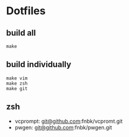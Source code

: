 # Dotfiles

## build all
```
make
```

## build individually
```
make vim
make zsh
make git
```

## zsh

* vcprompt: git@github.com:fnbk/vcpromt.git
* pwgen: git@github.com:fnbk/pwgen.git

